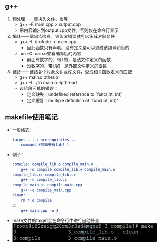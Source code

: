 ## g++
1. 预处理——替换头文件、宏等
   - g++ -E main.cpp > output.cpp
   - 把内容输出到output.cpp文件，否则仅在命令行显示
2. 编译——做语法检查，语法没错误就可以生成对象文件
   - g++ -I ./include -c main.cpp
     - 因此函数只有声明，没有定义是可以通过该编译阶段的
   - nm -C main.o查看编译后的内容
     - 前面有数字的、带T的，是该文件定义的函数
     - 没数字的、带U的，是外部文件定义的函数
3. 链接——链接各个对象文件或库文件，查找相关函数定义的匹配
   - g++ main.o other.o
   - g++ -L ./lib main.o -lpthread
   - 该阶段可能的错误：
     - 定义缺失：undefined reference to `func(int, int)'
     - 定义重复：multiple definition of `func(int, int)'


## makefile使用笔记
- 一般格式:
    ```cmake
    target ... : prerequisites ...
        command #前面要有tab！！
    ```
- 例子：
    ```cmake
    compile: compile_lib.o compile_main.o
	    g++ -o compile compile_lib.o compile_main.o
    compile_lib.o: compile_lib.cc
	    g++ -c compile_lib.cc
    compile_main.o: compile_main.cpp
	    g++ -c compile_main.cpp
    clean:
	    rm *.o compile
    3:
	    g++ main.cpp -o 3
    ```
- make文件的target会在命令行中进行自动补全
- ![](./makefile_auto.PNG)